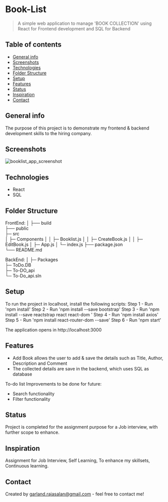 # Book-List
> A simple web application to manage 'BOOK COLLECTION' using React for Frontend development and SQL for Backend


## Table of contents
* [General info](#general-info)
* [Screenshots](#screenshots)
* [Technologies](#technologies)
* [Folder Structure](#Folder-Structure)
* [Setup](#setup)
* [Features](#features)
* [Status](#status)
* [Inspiration](#inspiration)
* [Contact](#contact)


## General info
The purpose of this project is to demonstrate my frontend & backend development skills to the hiring company.

## Screenshots
![booklist_app_screenshot](https://user-images.githubusercontent.com/46955786/124555600-f3d41300-de3f-11eb-8986-33e3a31a3596.PNG)

## Technologies
* React
* SQL


## Folder Structure
FrontEnd:
│
├── build                   
├── public                    
├─ src                     
│    ├─ Components
│    │      ├─ Booklist.js
│    │      ├─ CreateBook.js
│    │      ├─ EditBook.js
│    ├─ App.js
│    └─ index.js
├── package.json                   
└── README.md

BackEnd:
│
├─ Packages                   
├─ ToDo.DB                    
├─ To-DO_api                                       
└─ To-Do_api.sln

## Setup
To run the project in localhost, install the following scripts:
Step 1 - Run 'npm install'
Step 2 - Run 'npm install --save bootstrap' 
Step 3 - Run 'npm install --save reactstrap react react-dom '
Step 4 - Run 'npm install axios'
Step 5 - Run 'npm install react-router-dom --save'
Step 6 - Run 'npm start'

The application opens in http://localhost:3000


## Features
* Add Book allows the user to add & save the details such as Title, Author, Description and Comment
* The collected details are save in the backend, which uses SQL as database

To-do list Improvements to be done for future:
* Search functionality
* Filter functionality


## Status
Project is completed for the assignment purpose for a Job interview, with further scope to enhance.


## Inspiration
Assignment for Job Interview, Self Learning, To enhance my skillsets, Continuous learning.


## Contact
Created by garland.rajasalan@gmail.com - feel free to contact me!
